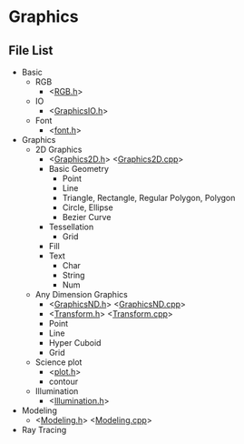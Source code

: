 # Graphics

## File List

* Basic
  * RGB 
    * <[RGB.h](RGB.h)>
  * IO
    * <[GraphicsIO.h](GraphicsIO.h)>
  * Font
    * <[font.h](font.h)>
* Graphics
  * 2D Graphics  
    * <[Graphics2D.h](Graphics2D.h)> <[Graphics2D.cpp](Graphics2D.cpp)>
    * Basic Geometry
      * Point
      * Line
      * Triangle, Rectangle, Regular Polygon, Polygon
      * Circle, Ellipse
      * Bezier Curve
    * Tessellation
      * Grid
    * Fill
    * Text
      * Char
      * String
      * Num
  * Any Dimension Graphics
    * <[GraphicsND.h](GraphicsND.h)> <[GraphicsND.cpp](GraphicsND.cpp)> 
    * <[Transform.h](Transform.h)>  <[Transform.cpp](Transform.cpp)> 
    * Point
    * Line
    * Hyper Cuboid 
    * Grid
  * Science plot
    * <[plot.h](plot.h)>
    * contour
  * Illumination
    * <[Illumination.h](Illumination.h)>
* Modeling
  * <[Modeling.h](Modeling.h)> <[Modeling.cpp](Modeling.cpp)> 
* Ray Tracing
